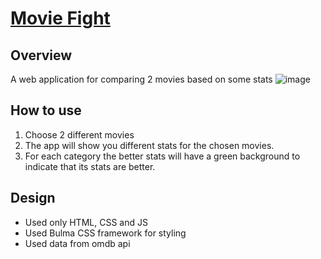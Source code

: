 # [Movie Fight](https://peaceful-torte-84a773.netlify.app/)
## Overview
A web application for comparing 2 movies based on some stats
![image](https://user-images.githubusercontent.com/58177619/168418587-cd460a3f-c49f-403b-97f5-0d3a8515d2a9.png)

## How to use
1. Choose 2 different movies
2. The app will show you different stats for the chosen movies.
3. For each category the better stats will have a green background to indicate that its stats are better.

## Design
* Used only HTML, CSS and JS
* Used Bulma CSS framework for styling
* Used data from omdb api
